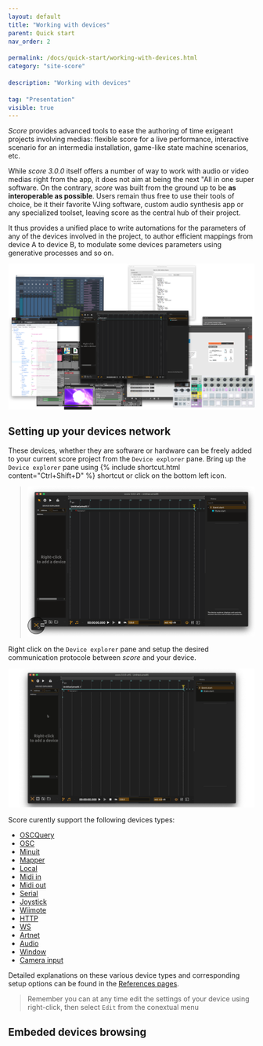 ```yaml
---
layout: default
title: "Working with devices"
parent: Quick start
nav_order: 2

permalink: /docs/quick-start/working-with-devices.html
category: "site-score"

description: "Working with devices"

tag: "Presentation"
visible: true
---
```


*Score* provides advanced tools to ease the authoring of time exigeant projects involving medias: flexible score for a live performance, interactive scenario for an intermedia installation, game-like state machine scenarios, etc. 

While *score 3.0.0* itself offers a number of way to work with audio or video medias right from the app, it does not aim at being the next "All in one super software. On the contrary, *score* was built from the ground up to be **as interoperable as possible**. Users remain thus free to use their tools of choice, be it their favorite VJing software, custom audio synthesis app or any specialized toolset, leaving score as the central hub of their project. 

It thus provides a unified place to write automations for the parameters of any of the devices involved in the project, to author efficient mappings from device A to device B, to modulate some devices parameters using generative processes and so on.

![score main window](/assets/images/quick-start/working-with-devices/ecosystem.png "score main window")

## Setting up your devices network

These devices, whether they are software or hardware can be freely added to your current score project from the `Device explorer` pane. Bring up the `Device explorer` pane using {% include shortcut.html content="Ctrl+Shift+D" %} shortcut or click on the bottom left icon.

> ![Device explorer icon](/assets/images/quick-start/working-with-devices/de-button.png "Device explorer icon")

Right click on the `Device explorer` pane and setup the desired communication protocole between *score* and your device.

![Adding a device to *score* project](/assets/images/quick-start/working-with-devices/add-device.gif "Adding a device to *score* project")

Score curently support the following devices types:
- [OSCQuery](/docs/references/devices-types/oscquery-device.html)
- [OSC](/docs/references/devices-types/osc-device.html)
- [Minuit](/docs/references/devices-types/minuit-device.html)
- [Mapper](/docs/references/devices-types/mapper-device.html)
- [Local](/docs/references/devices-types/local-device.html)
- [Midi in](/docs/references/devices-types/midiin-device.html)
- [Midi out](/docs/references/devices-types/midiout-device.html)
- [Serial](/docs/references/devices-types/serial-device.html)
- [Joystick](/docs/references/devices-types/joystick-device.html)
- [Wiimote](/docs/references/devices-types/wiimote-device.html)
- [HTTP](/docs/references/devices-types/http-device.html)
- [WS](/docs/references/devices-types/ws-device.html)
- [Artnet](/docs/references/devices-types/artnet-device.html)
- [Audio](/docs/references/devices-types/audio-device.html)
- [Window](/docs/references/devices-types/window-device.html)
- [Camera input](/docs/references/devices-types/camera-device.html)

Detailed explanations on these various device types and corresponding setup options can be found in the [References pages](/docs/references/devices-types).

> Remember you can at any time edit the settings of your device using right-click, then select `Edit` from the conextual menu

## Embeded devices browsing
